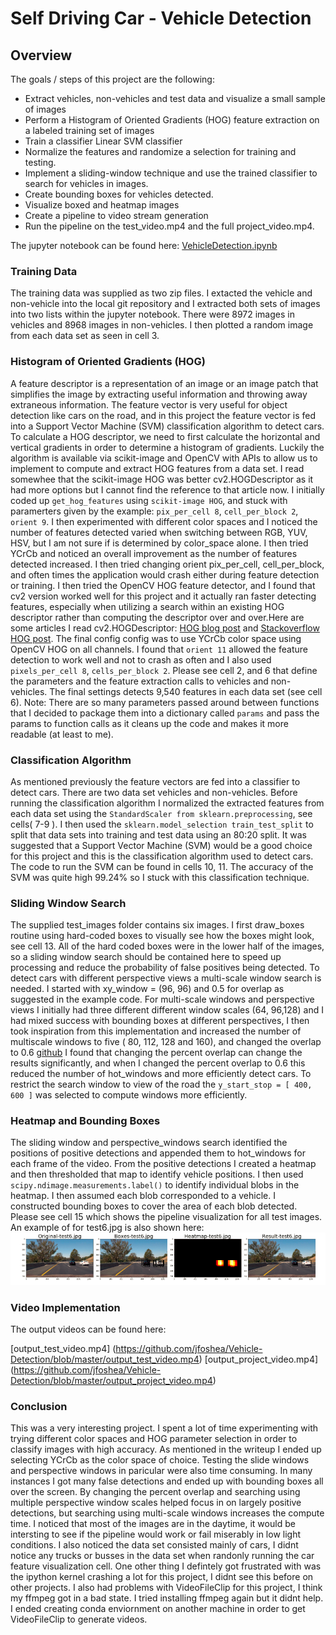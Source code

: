 # Self Driving Car - Vehicle Detection 

## Overview
The goals / steps of this project are the following:

- Extract vehicles, non-vehicles and test data and visualize a small sample of images
- Perform a Histogram of Oriented Gradients (HOG) feature extraction on a labeled training set of images
- Train a classifier Linear SVM classifier
- Normalize the features and randomize a selection for training and testing.
- Implement a sliding-window technique and use the trained classifier to search for vehicles in images.
- Create bounding boxes for vehicles detected.
- Visualize boxed and heatmap images
- Create a pipeline to video stream generation
- Run the pipeline on the test_video.mp4 and the full project_video.mp4.

The jupyter notebook can be found here: [VehicleDetection.ipynb](https://github.com/jfoshea/Vehicle-Detection/blob/master/VehicleDetection.ipynb)

### Training Data
The training data was supplied as two zip files. I extacted the vehicle and non-vehicle into the local git repository and I extracted both sets of images into two lists within the jupyter notebook. There were 8972 images in vehicles and 8968 images in non-vehicles. I then plotted a random image from each data set as seen in cell 3.

### Histogram of Oriented Gradients (HOG)
A feature descriptor is a representation of an image or an image patch that simplifies the image by extracting useful information and throwing away extraneous information. The feature vector is very useful for object detection like cars on the road, and in this project the feature vector is fed into a Support Vector Machine (SVM)  classification algorithm to detect cars. To calculate a HOG descriptor, we need to first calculate the horizontal and vertical gradients in order to determine a histogram of gradients. Luckily the algorithm is available via scikit-image and OpenCV with APIs to allow us to implement to compute and extract HOG features from a data set. I read somewhee that the scikit-image HOG was better cv2.HOGDescriptor as it had more options but I cannot find the reference to that article now. I initially coded up `get_hog_features` using `scikit-image HOG`, and stuck with paramerters given by the example: `pix_per_cell 8`, `cell_per_block 2`, `orient 9`. I then experimented with different color spaces and I noticed the number of features detected varied when switching between RGB, YUV, HSV, but I am not sure if is determined by color_space alone. I then tried YCrCb and noticed an overall improvement as the number of features detected increased. I then tried changing orient pix_per_cell, cell_per_block, and often times the application would crash either during feature detection or training. I then tried the OpenCV HOG feature detector, and I found that cv2 version worked well for this project and it actually ran faster detecting features, especially when utilizing a search within an existing HOG descriptor rather than computing the descriptor over and over.Here are some articles I read cv2.HOGDescriptor: [HOG blog post](https://www.learnopencv.com/histogram-of-oriented-gradients/) and [Stackoverflow HOG post](https://stackoverflow.com/questions/6090399/get-hog-image-features-from-opencv-python). The final config config was to use YCrCb color space using OpenCV HOG on all channels. I found that `orient 11` allowed the feature detection to work well and not to crash as often and I also used `pixels_per_cell 8`, `cells_per_block 2`. Please see cell 2, and 6 that define the parameters and the feature extraction calls to vehicles and non-vehicles. The final settings detects 9,540 features in each data set (see cell 6). Note: There are so many parameters passed around between functions that I decided to package them into a dictionary called `params` and pass the params to function calls as it cleans up the code and makes it more readable (at least to me).

### Classification Algorithm
As mentioned previously the feature vectors are fed into a classifier to detect cars. There are two data set vehicles and non-vehicles. Before running the classification algorithm I normalized the extracted features from each data set using the `StandardScaler from sklearn.preprocessing`, see cells( 7-9 ). I then used the `sklearn.model_selection train_test_split` to split that data sets into training and test data using an 80:20 split. It was suggested that a Support Vector Machine (SVM) would be a good choice for this project and this is the classification algorithm used to detect cars. The code to run the SVM can be found in cells 10, 11. The accuracy of the SVM was quite high 99.24% so I stuck with this classification technique. 

### Sliding Window Search
The supplied test_images folder contains six images. I first draw_boxes routine using hard-coded boxes to visually see how the boxes might look, see cell 13. All of the hard coded boxes were in the lower half of the images, so a sliding window search should be contained here to speed up processing and reduce the probability of false positives being detected. To detect cars with different perspective views a multi-scale window search is needed. I started with xy_window = (96, 96) and 0.5 for overlap as suggested in the example code.  For multi-scale windows and perspective views I initially had three different different window scales (64, 96,128) and I had mixed success with bounding boxes at different perspectives, I then took inspiration from this implementation and increased the number of multiscale windows to five ( 80, 112, 128 and 160), and changed the overlap to 0.6 [github](https://github.com/hfoffani/Vehicle-Detection) I found that changing the percent overlap can change the results significantly, and when I changed the percent overlap to 0.6 this reduced the number of hot_windows and more efficiently detect cars. To restrict the search window to view of the road the `y_start_stop = [ 400, 600 ]` was selected to compute windows more efficiently.

### Heatmap and Bounding Boxes
The sliding window and perspective_windows search identified the positions of positive detections and appended them to hot_windows for each frame of the video.  From the positive detections I created a heatmap and then thresholded that map to identify vehicle positions.  I then used `scipy.ndimage.measurements.label()` to identify individual blobs in the heatmap.  I then assumed each blob corresponded to a vehicle.  I constructed bounding boxes to cover the area of each blob detected.  Please see cell 15 which shows the pipeline visualization for all test images. 
An example of for test6.jpg is also shown here: ![Alt text](writeup_images/pipeline_stages.png "test image 6 pipeline stages")

### Video Implementation
The output videos can be found here: 

[output_test_video.mp4] (https://github.com/jfoshea/Vehicle-Detection/blob/master/output_test_video.mp4)
[output_project_video.mp4] (https://github.com/jfoshea/Vehicle-Detection/blob/master/output_project_video.mp4)

### Conclusion
This was a very interesting project. I spent a lot of time experimenting with trying different color spaces and HOG parameter selection in order to classify images with high accuracy. As mentioned in the writeup I ended up selecting YCrCb as the color space of choice. Testing the slide windows and perspective windows in paricular were also time consuming. In many instances I got many false detections and ended up with bounding boxes all over the screen. By changing the percent overlap and searching using multiple perspective window scales helped focus in on largely positive detections, but searching using multi-scale windows increases the compute time. I noticed that most of the images are in the daytime, it would be intersting to see if the pipeline would work or fail miserably in low light conditions. I also noticed the data set consisted mainly of cars, I didnt notice any trucks or busses in the data set when randonly running the car feature visualization cell.
One other thing I defintely got frustrated with was the ipython kernel crashing a lot for this project, I didnt see this before on other projects. I also had problems with VideoFileClip for this project, I think my ffmpeg got in a bad state. I tried installing ffmpeg again but it didnt help. I ended creating conda enviornment on another machine in order to get VideoFileClip to generate videos. 

